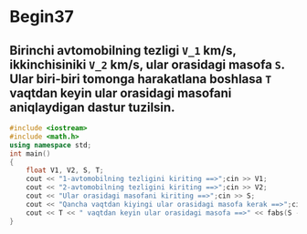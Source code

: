 # Begin37
## Birinchi avtomobilning tezligi `V_1` km/s, ikkinchisiniki `V_2` km/s, ular orasidagi masofa `S`. Ular biri-biri tomonga harakatlana boshlasa `T` vaqtdan keyin ular orasidagi masofani aniqlaydigan dastur tuzilsin.
```cpp
#include <iostream>
#include <math.h>
using namespace std;
int main()
{
    float V1, V2, S, T;
    cout << "1-avtomobilning tezligini kiriting ==>";cin >> V1;
    cout << "2-avtomobilning tezligini kiriting ==>";cin >> V2;
    cout << "Ular orasidagi masofani kiriting ==>";cin >> S;
    cout << "Qancha vaqtdan kiyingi ular orasidagi masofa kerak ==>";cin >> T;
    cout << T << " vaqtdan keyin ular orasidagi masofa ==>" << fabs(S - T * (V1 + V2));
}
```
